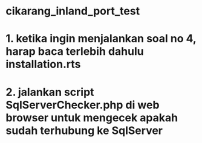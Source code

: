 # cikarang_inland_port_test
# 1. ketika ingin menjalankan soal no 4, harap baca terlebih dahulu installation.rts
# 2. jalankan script SqlServerChecker.php di web browser untuk mengecek apakah sudah terhubung ke SqlServer
